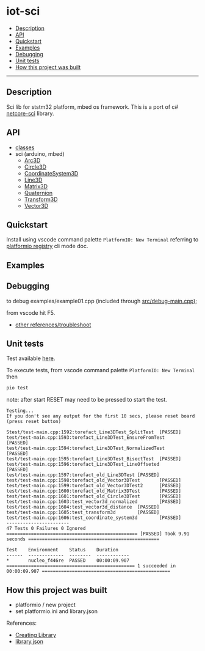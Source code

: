# iot-sci

<!-- TOC -->
* [Description](#description)
* [API](#api)
* [Quickstart](#quickstart)
* [Examples](#examples)
* [Debugging](#debugging)
* [Unit tests](#unit-tests)
* [How this project was built](#how-this-project-was-built)
<!-- TOCEND -->

<hr/>

## Description

Sci lib for ststm32 platform, mbed os framework.
This is a port of c# [netcore-sci](https://github.com/devel0/netcore-sci) library.

## API

- [classes](data/api/index_classes.md)
- sci (arduino, mbed)
    - [Arc3D](data/api/Classes/class_arc3_d_8h.md)
    - [Circle3D](data/api/Classes/class_circle3_d_8h.md)
    - [CoordinateSystem3D](data/api/Classes/class_coordinate_system3_d_8h.md)
    - [Line3D](data/api/Classes/class_line3_d_8h.md)
    - [Matrix3D](data/api/Classes/class_matrix3_d_8h.md)
    - [Quaternion](data/api/Classes/class_quaternion_8h.md)
    - [Transform3D](data/api/Classes/class_transform3_d_8h.md)
    - [Vector3D](data/api/Classes/class_vector3_d.md)

## Quickstart

Install using vscode command palette `PlatformIO: New Terminal` referring to [platformio registry](https://platformio.org/lib/show/12380/iot-sci/installation) cli mode doc.

## Examples
 

## Debugging

to debug examples/example01.cpp (included through [src/debug-main.cpp](src/debug-main.cpp));

from vscode hit F5. 

- [other references/troubleshoot](https://github.com/devel0/iot-stm32-ledblink-interrupt-debug#iot-stm32-ledblink-interrupt-debug)

## Unit tests

Test available [here](test/test-main.cpp).

To execute tests, from vscode command palette `PlatformIO: New Terminal` then

```sh
pio test
```

note: after start RESET may need to be pressed to start the test.

```
Testing...
If you don't see any output for the first 10 secs, please reset board (press reset button)

Stest/test-main.cpp:1592:torefact_Line3DTest_SplitTest  [PASSED]
test/test-main.cpp:1593:torefact_Line3DTest_EnsureFromTest      [PASSED]
test/test-main.cpp:1594:torefact_Line3DTest_NormalizedTest      [PASSED]
test/test-main.cpp:1595:torefact_Line3DTest_BisectTest  [PASSED]
test/test-main.cpp:1596:torefact_Line3DTest_LineOffseted        [PASSED]
test/test-main.cpp:1597:torefact_old_Line3DTest [PASSED]
test/test-main.cpp:1598:torefact_old_Vector3DTest       [PASSED]
test/test-main.cpp:1599:torefact_old_Vector3DTest2      [PASSED]
test/test-main.cpp:1600:torefact_old_Matrix3DTest       [PASSED]
test/test-main.cpp:1601:torefact_old_Circle3DTest       [PASSED]
test/test-main.cpp:1603:test_vector3d_normalized        [PASSED]
test/test-main.cpp:1604:test_vector3d_distance  [PASSED]
test/test-main.cpp:1605:test_transform3d        [PASSED]
test/test-main.cpp:1606:test_coordinate_system3d        [PASSED]
-----------------------
47 Tests 0 Failures 0 Ignored
================================================ [PASSED] Took 9.91 seconds ================================================

Test    Environment    Status    Duration
------  -------------  --------  ------------
*       nucleo_f446re  PASSED    00:00:09.907
=============================================== 1 succeeded in 00:00:09.907 ===============================================
```

## How this project was built

- platformio / new project
- set platformio.ini and library.json

References:
- [Creating Library](https://docs.platformio.org/en/latest/librarymanager/creating.html?utm_medium=piohome&utm_source=platformio)
- [library.json](https://docs.platformio.org/en/latest/librarymanager/config.html)
